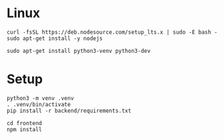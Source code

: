 
# Linux

```
curl -fsSL https://deb.nodesource.com/setup_lts.x | sudo -E bash -
sudo apt-get install -y nodejs

sudo apt-get install python3-venv python3-dev
```

# Setup

```
python3 -m venv .venv
. .venv/bin/activate
pip install -r backend/requirements.txt
```

```
cd frontend
npm install
``` 
